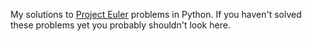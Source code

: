 My solutions to <a href="projecteuler.net" target="_blank">Project Euler</a> problems in Python. If you haven't solved these problems yet you probably shouldn't look here.
